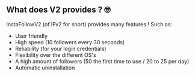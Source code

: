 ## What does V2 provides ? 🤓

InstaFollowV2 (of IFv2 for short) provides many features ! Such as:
- User friendly
- High speed (10 followers every 30 seconds)
- Reliability (for your login credentials)
- Flexibility over the different OS's
- A high amount of followers (50 the first time to use / 20 to 25 per day)
- Automatic uninstallation
